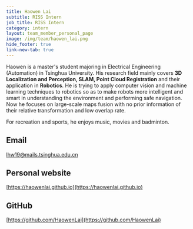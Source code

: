 ```yaml
---
title: Haowen Lai 
subtitle: RISS Intern
job_title: RISS Intern
category: intern
layout: team_member_personal_page
image: /img/team/haowen_lai.png
hide_footer: true
link-new-tab: true
---
```


Haowen is a master's student majoring in Electrical Engineering (Automation) in Tsinghua University. His research field mainly covers __3D Localization and Perception, SLAM, Point Cloud Registration__ and their application in __Robotics__. He is trying to apply computer vision and machine learning techniques to robotics so as to make robots more intelligent and smart in understanding the environment and performing safe navigation. Now he focuses on large-scale maps fusion with no prior information of their relative transformation and low overlap rate.

For recreation and sports, he enjoys music, movies and badminton.

## Email ##
lhw19@mails.tsinghua.edu.cn

## Personal website ##
[https://haowenlai.github.io](https://haowenlai.github.io)

## GitHub ##
[https://github.com/HaowenLai](https://github.com/HaowenLai)
